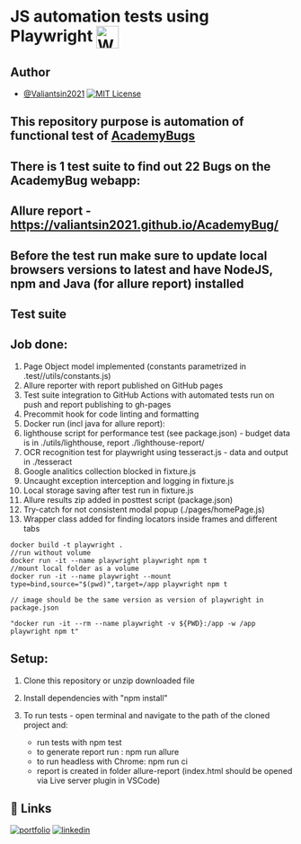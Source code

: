 # JS automation tests using Playwright <a href="https://playwright.dev/" target="blank"><img align="center" src="https://playwright.dev/img/playwright-logo.svg" alt="WebdriverIO" height="40" width="40" /></a>

## Author

- [@Valiantsin2021](https://www.github.com/Valiantsin2021) [![MIT License](https://img.shields.io/badge/License-MIT-green.svg)](https://choosealicense.com/licenses/mit/)

## This repository purpose is automation of functional test of [AcademyBugs](https://academybugs.com/)

## There is 1 test suite to find out 22 Bugs on the AcademyBug webapp:

## Allure report - https://valiantsin2021.github.io/AcademyBug/

## Before the test run make sure to update local browsers versions to latest and have NodeJS, npm and Java (for allure report) installed

## Test suite

## Job done:

1.  Page Object model implemented (constants parametrized in .test//utils/constants.js)
2.  Allure reporter with report published on GitHub pages
3.  Test suite integration to GitHub Actions with automated tests run on push and report publishing to gh-pages
4.  Precommit hook for code linting and formatting
5.  Docker run (incl java for allure report):
6. lighthouse script for performance test (see package.json) - budget data is in ./utils/lighthouse, report ./lighthouse-report/
7. OCR recognition test for playwright using tesseract.js - data and output in ./tesseract
8. Google analitics collection blocked in fixture.js
9. Uncaught exception interception and logging in fixture.js
10. Local storage saving after test run in fixture.js
11. Allure results zip added in posttest script (package.json)
12. Try-catch for not consistent modal popup (./pages/homePage.js)
13. Wrapper class added for finding locators inside frames and different tabs
```
docker build -t playwright .
//run without volume
docker run -it --name playwright playwright npm t
//mount local folder as a volume
docker run -it --name playwright --mount type=bind,source="$(pwd)",target=/app playwright npm t

// image should be the same version as version of playwright in package.json

"docker run -it --rm --name playwright -v ${PWD}:/app -w /app playwright npm t"
```

## Setup:

1. Clone this repository or unzip downloaded file
2. Install dependencies with "npm install"
3. To run tests - open terminal and navigate to the path of the cloned project and:

   - run tests with npm test
   - to generate report run : npm run allure
   - to run headless with Chrome: npm run ci
   - report is created in folder allure-report (index.html should be opened via Live server plugin in VSCode)

## 🔗 Links

[![portfolio](https://img.shields.io/badge/my_portfolio-000?style=for-the-badge&logo=ko-fi&logoColor=white)](https://valiantsin2021.github.io/Portfolio/)
[![linkedin](https://img.shields.io/badge/linkedin-0A66C2?style=for-the-badge&logo=linkedin&logoColor=white)](https://www.linkedin.com/in/valiantsin-lutchanka/)
